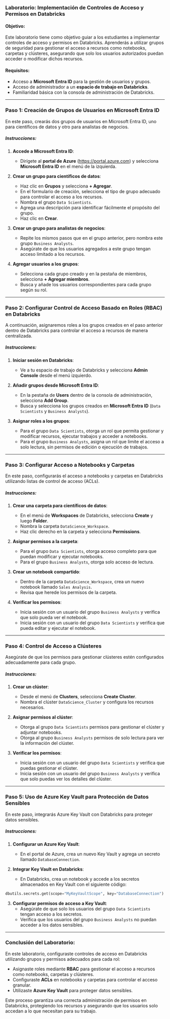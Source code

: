 ### Laboratorio: Implementación de Controles de Acceso y Permisos en Databricks

#### Objetivo:
Este laboratorio tiene como objetivo guiar a los estudiantes a implementar controles de acceso y permisos en Databricks. Aprenderás a utilizar grupos de seguridad para gestionar el acceso a recursos como notebooks, carpetas y clústeres, asegurando que solo los usuarios autorizados puedan acceder o modificar dichos recursos.

#### Requisitos:
- Acceso a **Microsoft Entra ID** para la gestión de usuarios y grupos.
- Acceso de administrador a un **espacio de trabajo en Databricks**.
- Familiaridad básica con la consola de administración de Databricks.

---

### Paso 1: Creación de Grupos de Usuarios en Microsoft Entra ID

En este paso, crearás dos grupos de usuarios en Microsoft Entra ID, uno para científicos de datos y otro para analistas de negocios.

##### Instrucciones:

1. **Accede a Microsoft Entra ID**:
   - Dirígete al **portal de Azure** (https://portal.azure.com) y selecciona **Microsoft Entra ID** en el menú de la izquierda.

2. **Crear un grupo para científicos de datos**:
   - Haz clic en **Grupos** y selecciona **+ Agregar**.
   - En el formulario de creación, selecciona el tipo de grupo adecuado para controlar el acceso a los recursos.
   - Nombra el grupo `Data Scientists`.
   - Agrega una descripción para identificar fácilmente el propósito del grupo.
   - Haz clic en **Crear**.

3. **Crear un grupo para analistas de negocios**:
   - Repite los mismos pasos que en el grupo anterior, pero nombra este grupo `Business Analysts`.
   - Asegúrate de que los usuarios agregados a este grupo tengan acceso limitado a los recursos.

4. **Agregar usuarios a los grupos**:
   - Selecciona cada grupo creado y en la pestaña de miembros, selecciona **+ Agregar miembros**.
   - Busca y añade los usuarios correspondientes para cada grupo según su rol.

---

### Paso 2: Configurar Control de Acceso Basado en Roles (RBAC) en Databricks

A continuación, asignaremos roles a los grupos creados en el paso anterior dentro de Databricks para controlar el acceso a recursos de manera centralizada.

##### Instrucciones:

1. **Iniciar sesión en Databricks**:
   - Ve a tu espacio de trabajo de Databricks y selecciona **Admin Console** desde el menú izquierdo.

2. **Añadir grupos desde Microsoft Entra ID**:
   - En la pestaña de **Users** dentro de la consola de administración, selecciona **Add Group**.
   - Busca y selecciona los grupos creados en **Microsoft Entra ID** (`Data Scientists` y `Business Analysts`).

3. **Asignar roles a los grupos**:
   - Para el grupo `Data Scientists`, otorga un rol que permita gestionar y modificar recursos, ejecutar trabajos y acceder a notebooks.
   - Para el grupo `Business Analysts`, asigna un rol que limite el acceso a solo lectura, sin permisos de edición o ejecución de trabajos.

---

### Paso 3: Configurar Acceso a Notebooks y Carpetas

En este paso, configurarás el acceso a notebooks y carpetas en Databricks utilizando listas de control de acceso (ACLs).

##### Instrucciones:

1. **Crear una carpeta para científicos de datos**:
   - En el menú de **Workspaces** de Databricks, selecciona **Create** y luego **Folder**.
   - Nombra la carpeta `DataScience_Workspace`.
   - Haz clic derecho en la carpeta y selecciona **Permissions**.

2. **Asignar permisos a la carpeta**:
   - Para el grupo `Data Scientists`, otorga acceso completo para que puedan modificar y ejecutar notebooks.
   - Para el grupo `Business Analysts`, otorga solo acceso de lectura.

3. **Crear un notebook compartido**:
   - Dentro de la carpeta `DataScience_Workspace`, crea un nuevo notebook llamado `Sales Analysis`.
   - Revisa que herede los permisos de la carpeta.

4. **Verificar los permisos**:
   - Inicia sesión con un usuario del grupo `Business Analysts` y verifica que solo pueda ver el notebook.
   - Inicia sesión con un usuario del grupo `Data Scientists` y verifica que pueda editar y ejecutar el notebook.

---

### Paso 4: Control de Acceso a Clústeres

Asegúrate de que los permisos para gestionar clústeres estén configurados adecuadamente para cada grupo.

##### Instrucciones:

1. **Crear un clúster**:
   - Desde el menú de **Clusters**, selecciona **Create Cluster**.
   - Nombra el clúster `DataScience_Cluster` y configura los recursos necesarios.

2. **Asignar permisos al clúster**:
   - Otorga al grupo `Data Scientists` permisos para gestionar el clúster y adjuntar notebooks.
   - Otorga al grupo `Business Analysts` permisos de solo lectura para ver la información del clúster.

3. **Verificar los permisos**:
   - Inicia sesión con un usuario del grupo `Data Scientists` y verifica que puedas gestionar el clúster.
   - Inicia sesión con un usuario del grupo `Business Analysts` y verifica que solo puedas ver los detalles del clúster.

---

### Paso 5: Uso de Azure Key Vault para Protección de Datos Sensibles

En este paso, integrarás Azure Key Vault con Databricks para proteger datos sensibles.

##### Instrucciones:

1. **Configurar un Azure Key Vault**:
   - En el portal de Azure, crea un nuevo Key Vault y agrega un secreto llamado `DatabaseConnection`.

2. **Integrar Key Vault en Databricks**:
   - En Databricks, crea un notebook y accede a los secretos almacenados en Key Vault con el siguiente código:

```python
dbutils.secrets.get(scope="MyKeyVaultScope", key="DatabaseConnection")
```

3. **Configurar permisos de acceso a Key Vault**:
   - Asegúrate de que solo los usuarios del grupo `Data Scientists` tengan acceso a los secretos.
   - Verifica que los usuarios del grupo `Business Analysts` no puedan acceder a los datos sensibles.

---

### Conclusión del Laboratorio:

En este laboratorio, configuraste controles de acceso en Databricks utilizando grupos y permisos adecuados para cada rol:
- Asignaste roles mediante **RBAC** para gestionar el acceso a recursos como notebooks, carpetas y clústeres.
- Configuraste **ACLs** en notebooks y carpetas para controlar el acceso granular.
- Utilizaste **Azure Key Vault** para proteger datos sensibles.

Este proceso garantiza una correcta administración de permisos en Databricks, protegiendo los recursos y asegurando que los usuarios solo accedan a lo que necesitan para su trabajo.